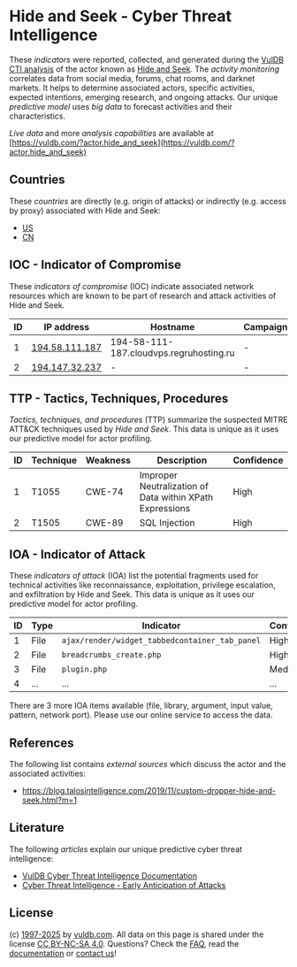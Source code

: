 # Hide and Seek - Cyber Threat Intelligence

These _indicators_ were reported, collected, and generated during the [VulDB CTI analysis](https://vuldb.com/?kb.cti) of the actor known as [Hide and Seek](https://vuldb.com/?actor.hide_and_seek). The _activity monitoring_ correlates data from social media, forums, chat rooms, and darknet markets. It helps to determine associated actors, specific activities, expected intentions, emerging research, and ongoing attacks. Our unique _predictive model_ uses _big data_ to forecast activities and their characteristics.

_Live data_ and more _analysis capabilities_ are available at [https://vuldb.com/?actor.hide_and_seek](https://vuldb.com/?actor.hide_and_seek)

## Countries

These _countries_ are directly (e.g. origin of attacks) or indirectly (e.g. access by proxy) associated with Hide and Seek:

* [US](https://vuldb.com/?country.us)
* [CN](https://vuldb.com/?country.cn)

## IOC - Indicator of Compromise

These _indicators of compromise_ (IOC) indicate associated network resources which are known to be part of research and attack activities of Hide and Seek.

ID | IP address | Hostname | Campaign | Confidence
-- | ---------- | -------- | -------- | ----------
1 | [194.58.111.187](https://vuldb.com/?ip.194.58.111.187) | 194-58-111-187.cloudvps.regruhosting.ru | - | High
2 | [194.147.32.237](https://vuldb.com/?ip.194.147.32.237) | - | - | High

## TTP - Tactics, Techniques, Procedures

_Tactics, techniques, and procedures_ (TTP) summarize the suspected MITRE ATT&CK techniques used by _Hide and Seek_. This data is unique as it uses our predictive model for actor profiling.

ID | Technique | Weakness | Description | Confidence
-- | --------- | -------- | ----------- | ----------
1 | T1055 | CWE-74 | Improper Neutralization of Data within XPath Expressions | High
2 | T1505 | CWE-89 | SQL Injection | High

## IOA - Indicator of Attack

These _indicators of attack_ (IOA) list the potential fragments used for technical activities like reconnaissance, exploitation, privilege escalation, and exfiltration by Hide and Seek. This data is unique as it uses our predictive model for actor profiling.

ID | Type | Indicator | Confidence
-- | ---- | --------- | ----------
1 | File | `ajax/render/widget_tabbedcontainer_tab_panel` | High
2 | File | `breadcrumbs_create.php` | High
3 | File | `plugin.php` | Medium
4 | ... | ... | ...

There are 3 more IOA items available (file, library, argument, input value, pattern, network port). Please use our online service to access the data.

## References

The following list contains _external sources_ which discuss the actor and the associated activities:

* https://blog.talosintelligence.com/2019/11/custom-dropper-hide-and-seek.html?m=1

## Literature

The following _articles_ explain our unique predictive cyber threat intelligence:

* [VulDB Cyber Threat Intelligence Documentation](https://vuldb.com/?kb.cti)
* [Cyber Threat Intelligence - Early Anticipation of Attacks](https://www.scip.ch/en/?labs.20201022)

## License

(c) [1997-2025](https://vuldb.com/?kb.changelog) by [vuldb.com](https://vuldb.com/?kb.about). All data on this page is shared under the license [CC BY-NC-SA 4.0](https://creativecommons.org/licenses/by-nc-sa/4.0/). Questions? Check the [FAQ](https://vuldb.com/?kb.faq), read the [documentation](https://vuldb.com/?kb) or [contact us](https://vuldb.com/?contact)!
